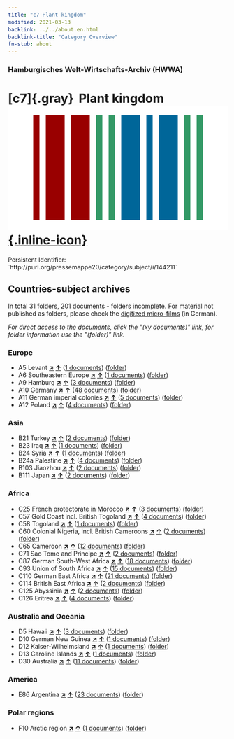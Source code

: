 ```yaml
---
title: "c7 Plant kingdom"
modified: 2021-03-13
backlink: ../../about.en.html
backlink-title: "Category Overview"
fn-stub: about
---
```


### Hamburgisches Welt-Wirtschafts-Archiv (HWWA)

# [c7]{.gray}&#8201; Plant kingdom &#160; [![Wikidata](/images/Wikidata-logo.svg "Wikidata"){.inline-icon}](http://www.wikidata.org/entity/Q99427838)

<div class="hint">Persistent Identifier: `http://purl.org/pressemappe20/category/subject/i/144211`</div>







## Countries-subject archives





In total 31 folders, 201 documents - folders incomplete.
For material not published as folders, please check the [digitized micro-films](/film/h1_sh.de.html) (in German).

_For direct access to the documents, click the "(xy documents)" link, for folder information use the "(folder)" link._



### Europe

- A5 Levant [**&nearr;**](../../../geo/i/140898/about.en.html "Levant (all folders)") [**&uarr;**](../../../geo/about.en.html#A5 "Country category system") (<a href="https://pm20.zbw.eu/iiifview/folder/sh/140898,144211" title="about: Levant : Plant kingdom" target="_blank">1 documents</a>) ([folder](../../../../folder/sh/1408xx/140898/1442xx/144211/about.en.html))
- A6 Southeastern Europe [**&nearr;**](../../../geo/i/140900/about.en.html "Southeastern Europe (all folders)") [**&uarr;**](../../../geo/about.en.html#A6 "Country category system") (<a href="https://pm20.zbw.eu/iiifview/folder/sh/140900,144211" title="about: Southeastern Europe : Plant kingdom" target="_blank">1 documents</a>) ([folder](../../../../folder/sh/1409xx/140900/1442xx/144211/about.en.html))
- A9 Hamburg [**&nearr;**](../../../geo/i/140905/about.en.html "Hamburg (all folders)") [**&uarr;**](../../../geo/about.en.html#A9 "Country category system") (<a href="https://pm20.zbw.eu/iiifview/folder/sh/140905,144211" title="about: Hamburg : Plant kingdom" target="_blank">3 documents</a>) ([folder](../../../../folder/sh/1409xx/140905/1442xx/144211/about.en.html))
- A10 Germany [**&nearr;**](../../../geo/i/126128/about.en.html "Germany (all folders)") [**&uarr;**](../../../geo/about.en.html#A10 "Country category system") (<a href="https://pm20.zbw.eu/iiifview/folder/sh/126128,144211" title="about: Germany : Plant kingdom" target="_blank">48 documents</a>) ([folder](../../../../folder/sh/1261xx/126128/1442xx/144211/about.en.html))
- A11 German imperial colonies [**&nearr;**](../../../geo/i/140960/about.en.html "German imperial colonies (all folders)") [**&uarr;**](../../../geo/about.en.html#A11 "Country category system") (<a href="https://pm20.zbw.eu/iiifview/folder/sh/140960,144211" title="about: German imperial colonies : Plant kingdom" target="_blank">5 documents</a>) ([folder](../../../../folder/sh/1409xx/140960/1442xx/144211/about.en.html))
- A12 Poland [**&nearr;**](../../../geo/i/140962/about.en.html "Poland (all folders)") [**&uarr;**](../../../geo/about.en.html#A12 "Country category system") (<a href="https://pm20.zbw.eu/iiifview/folder/sh/140962,144211" title="about: Poland : Plant kingdom" target="_blank">4 documents</a>) ([folder](../../../../folder/sh/1409xx/140962/1442xx/144211/about.en.html))

### Asia

- B21 Turkey [**&nearr;**](../../../geo/i/141111/about.en.html "Turkey (all folders)") [**&uarr;**](../../../geo/about.en.html#B21 "Country category system") (<a href="https://pm20.zbw.eu/iiifview/folder/sh/141111,144211" title="about: Turkey : Plant kingdom" target="_blank">2 documents</a>) ([folder](../../../../folder/sh/1411xx/141111/1442xx/144211/about.en.html))
- B23 Iraq [**&nearr;**](../../../geo/i/141113/about.en.html "Iraq (all folders)") [**&uarr;**](../../../geo/about.en.html#B23 "Country category system") (<a href="https://pm20.zbw.eu/iiifview/folder/sh/141113,144211" title="about: Iraq : Plant kingdom" target="_blank">1 documents</a>) ([folder](../../../../folder/sh/1411xx/141113/1442xx/144211/about.en.html))
- B24 Syria [**&nearr;**](../../../geo/i/141114/about.en.html "Syria (all folders)") [**&uarr;**](../../../geo/about.en.html#B24 "Country category system") (<a href="https://pm20.zbw.eu/iiifview/folder/sh/141114,144211" title="about: Syria : Plant kingdom" target="_blank">1 documents</a>) ([folder](../../../../folder/sh/1411xx/141114/1442xx/144211/about.en.html))
- B24a Palestine [**&nearr;**](../../../geo/i/141115/about.en.html "Palestine (all folders)") [**&uarr;**](../../../geo/about.en.html#B24a "Country category system") (<a href="https://pm20.zbw.eu/iiifview/folder/sh/141115,144211" title="about: Palestine : Plant kingdom" target="_blank">4 documents</a>) ([folder](../../../../folder/sh/1411xx/141115/1442xx/144211/about.en.html))
- B103 Jiaozhou [**&nearr;**](../../../geo/i/126163/about.en.html "Jiaozhou (all folders)") [**&uarr;**](../../../geo/about.en.html#B103 "Country category system") (<a href="https://pm20.zbw.eu/iiifview/folder/sh/126163,144211" title="about: Jiaozhou : Plant kingdom" target="_blank">2 documents</a>) ([folder](../../../../folder/sh/1261xx/126163/1442xx/144211/about.en.html))
- B111 Japan [**&nearr;**](../../../geo/i/141272/about.en.html "Japan (all folders)") [**&uarr;**](../../../geo/about.en.html#B111 "Country category system") (<a href="https://pm20.zbw.eu/iiifview/folder/sh/141272,144211" title="about: Japan : Plant kingdom" target="_blank">2 documents</a>) ([folder](../../../../folder/sh/1412xx/141272/1442xx/144211/about.en.html))

### Africa

- C25 French protectorate in Morocco [**&nearr;**](../../../geo/i/141358/about.en.html "French protectorate in Morocco (all folders)") [**&uarr;**](../../../geo/about.en.html#C25 "Country category system") (<a href="https://pm20.zbw.eu/iiifview/folder/sh/141358,144211" title="about: French protectorate in Morocco : Plant kingdom" target="_blank">3 documents</a>) ([folder](../../../../folder/sh/1413xx/141358/1442xx/144211/about.en.html))
- C57 Gold Coast incl. British Togoland [**&nearr;**](../../../geo/i/141406/about.en.html "Gold Coast incl. British Togoland (all folders)") [**&uarr;**](../../../geo/about.en.html#C57 "Country category system") (<a href="https://pm20.zbw.eu/iiifview/folder/sh/141406,144211" title="about: Gold Coast incl. British Togoland : Plant kingdom" target="_blank">4 documents</a>) ([folder](../../../../folder/sh/1414xx/141406/1442xx/144211/about.en.html))
- C58 Togoland [**&nearr;**](../../../geo/i/141408/about.en.html "Togoland (all folders)") [**&uarr;**](../../../geo/about.en.html#C58 "Country category system") (<a href="https://pm20.zbw.eu/iiifview/folder/sh/141408,144211" title="about: Togoland : Plant kingdom" target="_blank">1 documents</a>) ([folder](../../../../folder/sh/1414xx/141408/1442xx/144211/about.en.html))
- C60 Colonial Nigeria, incl. British Cameroons [**&nearr;**](../../../geo/i/141409/about.en.html "Colonial Nigeria, incl. British Cameroons (all folders)") [**&uarr;**](../../../geo/about.en.html#C60 "Country category system") (<a href="https://pm20.zbw.eu/iiifview/folder/sh/141409,144211" title="about: Colonial Nigeria, incl. British Cameroons : Plant kingdom" target="_blank">2 documents</a>) ([folder](../../../../folder/sh/1414xx/141409/1442xx/144211/about.en.html))
- C65 Cameroon [**&nearr;**](../../../geo/i/141410/about.en.html "Cameroon (all folders)") [**&uarr;**](../../../geo/about.en.html#C65 "Country category system") (<a href="https://pm20.zbw.eu/iiifview/folder/sh/141410,144211" title="about: Cameroon : Plant kingdom" target="_blank">12 documents</a>) ([folder](../../../../folder/sh/1414xx/141410/1442xx/144211/about.en.html))
- C71 Sao Tome and Principe [**&nearr;**](../../../geo/i/141413/about.en.html "Sao Tome and Principe (all folders)") [**&uarr;**](../../../geo/about.en.html#C71 "Country category system") (<a href="https://pm20.zbw.eu/iiifview/folder/sh/141413,144211" title="about: Sao Tome and Principe : Plant kingdom" target="_blank">2 documents</a>) ([folder](../../../../folder/sh/1414xx/141413/1442xx/144211/about.en.html))
- C87 German South-West Africa [**&nearr;**](../../../geo/i/141450/about.en.html "German South-West Africa (all folders)") [**&uarr;**](../../../geo/about.en.html#C87 "Country category system") (<a href="https://pm20.zbw.eu/iiifview/folder/sh/141450,144211" title="about: German South-West Africa : Plant kingdom" target="_blank">18 documents</a>) ([folder](../../../../folder/sh/1414xx/141450/1442xx/144211/about.en.html))
- C93 Union of South Africa [**&nearr;**](../../../geo/i/141454/about.en.html "Union of South Africa (all folders)") [**&uarr;**](../../../geo/about.en.html#C93 "Country category system") (<a href="https://pm20.zbw.eu/iiifview/folder/sh/141454,144211" title="about: Union of South Africa : Plant kingdom" target="_blank">15 documents</a>) ([folder](../../../../folder/sh/1414xx/141454/1442xx/144211/about.en.html))
- C110 German East Africa [**&nearr;**](../../../geo/i/141471/about.en.html "German East Africa (all folders)") [**&uarr;**](../../../geo/about.en.html#C110 "Country category system") (<a href="https://pm20.zbw.eu/iiifview/folder/sh/141471,144211" title="about: German East Africa : Plant kingdom" target="_blank">21 documents</a>) ([folder](../../../../folder/sh/1414xx/141471/1442xx/144211/about.en.html))
- C114 British East Africa [**&nearr;**](../../../geo/i/141473/about.en.html "British East Africa (all folders)") [**&uarr;**](../../../geo/about.en.html#C114 "Country category system") (<a href="https://pm20.zbw.eu/iiifview/folder/sh/141473,144211" title="about: British East Africa : Plant kingdom" target="_blank">2 documents</a>) ([folder](../../../../folder/sh/1414xx/141473/1442xx/144211/about.en.html))
- C125 Abyssinia [**&nearr;**](../../../geo/i/141482/about.en.html "Abyssinia (all folders)") [**&uarr;**](../../../geo/about.en.html#C125 "Country category system") (<a href="https://pm20.zbw.eu/iiifview/folder/sh/141482,144211" title="about: Abyssinia : Plant kingdom" target="_blank">2 documents</a>) ([folder](../../../../folder/sh/1414xx/141482/1442xx/144211/about.en.html))
- C126 Eritrea [**&nearr;**](../../../geo/i/141483/about.en.html "Eritrea (all folders)") [**&uarr;**](../../../geo/about.en.html#C126 "Country category system") (<a href="https://pm20.zbw.eu/iiifview/folder/sh/141483,144211" title="about: Eritrea : Plant kingdom" target="_blank">4 documents</a>) ([folder](../../../../folder/sh/1414xx/141483/1442xx/144211/about.en.html))

### Australia and Oceania

- D5 Hawaii [**&nearr;**](../../../geo/i/141595/about.en.html "Hawaii (all folders)") [**&uarr;**](../../../geo/about.en.html#D5 "Country category system") (<a href="https://pm20.zbw.eu/iiifview/folder/sh/141595,144211" title="about: Hawaii : Plant kingdom" target="_blank">3 documents</a>) ([folder](../../../../folder/sh/1415xx/141595/1442xx/144211/about.en.html))
- D10 German New Guinea [**&nearr;**](../../../geo/i/141601/about.en.html "German New Guinea (all folders)") [**&uarr;**](../../../geo/about.en.html#D10 "Country category system") (<a href="https://pm20.zbw.eu/iiifview/folder/sh/141601,144211" title="about: German New Guinea : Plant kingdom" target="_blank">1 documents</a>) ([folder](../../../../folder/sh/1416xx/141601/1442xx/144211/about.en.html))
- D12 Kaiser-Wilhelmsland [**&nearr;**](../../../geo/i/141612/about.en.html "Kaiser-Wilhelmsland (all folders)") [**&uarr;**](../../../geo/about.en.html#D12 "Country category system") (<a href="https://pm20.zbw.eu/iiifview/folder/sh/141612,144211" title="about: Kaiser-Wilhelmsland : Plant kingdom" target="_blank">1 documents</a>) ([folder](../../../../folder/sh/1416xx/141612/1442xx/144211/about.en.html))
- D13 Caroline Islands [**&nearr;**](../../../geo/i/141613/about.en.html "Caroline Islands (all folders)") [**&uarr;**](../../../geo/about.en.html#D13 "Country category system") (<a href="https://pm20.zbw.eu/iiifview/folder/sh/141613,144211" title="about: Caroline Islands : Plant kingdom" target="_blank">1 documents</a>) ([folder](../../../../folder/sh/1416xx/141613/1442xx/144211/about.en.html))
- D30 Australia [**&nearr;**](../../../geo/i/141621/about.en.html "Australia (all folders)") [**&uarr;**](../../../geo/about.en.html#D30 "Country category system") (<a href="https://pm20.zbw.eu/iiifview/folder/sh/141621,144211" title="about: Australia : Plant kingdom" target="_blank">11 documents</a>) ([folder](../../../../folder/sh/1416xx/141621/1442xx/144211/about.en.html))

### America

- E86 Argentina [**&nearr;**](../../../geo/i/141692/about.en.html "Argentina (all folders)") [**&uarr;**](../../../geo/about.en.html#E86 "Country category system") (<a href="https://pm20.zbw.eu/iiifview/folder/sh/141692,144211" title="about: Argentina : Plant kingdom" target="_blank">23 documents</a>) ([folder](../../../../folder/sh/1416xx/141692/1442xx/144211/about.en.html))

### Polar regions

- F10 Arctic region [**&nearr;**](../../../geo/i/141702/about.en.html "Arctic region (all folders)") [**&uarr;**](../../../geo/about.en.html#F10 "Country category system") (<a href="https://pm20.zbw.eu/iiifview/folder/sh/141702,144211" title="about: Arctic region : Plant kingdom" target="_blank">1 documents</a>) ([folder](../../../../folder/sh/1417xx/141702/1442xx/144211/about.en.html))









